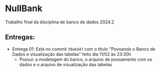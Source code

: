 # NullBank
Trabalho final da disciplina de banco de dados 2024.2

## Entregas: 
- Entrega 01: Está no commit `39e6d47` com o título "Povoando o Banco de Dados e visualização das tabelas" feito dia 11/02 às 23:30h
    - Possui: a modelagem do banco, o arquivo de povoamento com os dados e o arquivo de visualização das tabelas 

